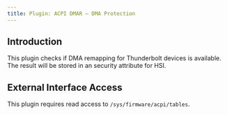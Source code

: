 ```yaml
---
title: Plugin: ACPI DMAR — DMA Protection
---
```


## Introduction

This plugin checks if DMA remapping for Thunderbolt devices is available. The
result will be stored in an security attribute for HSI.

## External Interface Access

This plugin requires read access to `/sys/firmware/acpi/tables`.
